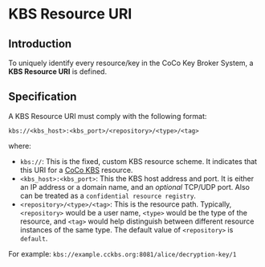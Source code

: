 # KBS Resource URI

## Introduction

To uniquely identify every resource/key in the CoCo Key Broker System, a __KBS Resource URI__ is defined.

## Specification

A KBS Resource URI must comply with the following format:

```plaintext
kbs://<kbs_host>:<kbs_port>/<repository>/<type>/<tag>
```

where:

- `kbs://`: This is the fixed, custom KBS resource scheme. It indicates that this URI for a [CoCo KBS](https://github.com/confidential-containers/kbs/tree/main/kbs) resource.
- `<kbs_host>:<kbs_port>`: This the KBS host address and port. It is either an IP address or a domain name, and an *optional* TCP/UDP port. Also can be treated as a `confidential resource registry`.
- `<repository>/<type>/<tag>`: This is the resource path. Typically, `<repository>` would be a user name, `<type>` would be the type of the resource, and `<tag>` would help distinguish between different resource instances of the same type. The default value of `<repository>` is `default`.

For example: `kbs://example.cckbs.org:8081/alice/decryption-key/1`

